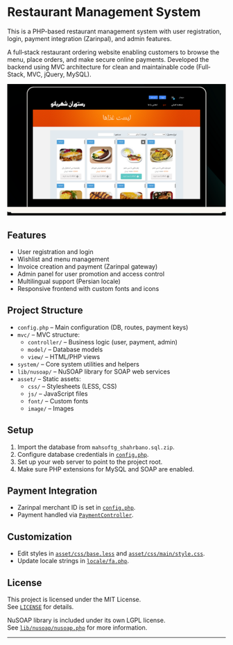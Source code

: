 # Restaurant Management System

This is a PHP-based restaurant management system with user registration, login, payment integration (Zarinpal), and admin features.

A full‐stack restaurant ordering website enabling customers to browse the menu, place orders, and make secure online payments. Developed the backend using MVC architecture for clean and maintainable code (Full‐Stack, MVC, jQuery, MySQL).

![App Screenshots](/image/screenshot.png)

## Features

- User registration and login
- Wishlist and menu management
- Invoice creation and payment (Zarinpal gateway)
- Admin panel for user promotion and access control
- Multilingual support (Persian locale)
- Responsive frontend with custom fonts and icons

## Project Structure

- `config.php` – Main configuration (DB, routes, payment keys)
- `mvc/` – MVC structure:
  - `controller/` – Business logic (user, payment, admin)
  - `model/` – Database models
  - `view/` – HTML/PHP views
- `system/` – Core system utilities and helpers
- `lib/nusoap/` – NuSOAP library for SOAP web services
- `asset/` – Static assets:
  - `css/` – Stylesheets (LESS, CSS)
  - `js/` – JavaScript files
  - `font/` – Custom fonts
  - `image/` – Images

## Setup

1. Import the database from `mahsoftg_shahrbano.sql.zip`.
2. Configure database credentials in [`config.php`](config.php).
3. Set up your web server to point to the project root.
4. Make sure PHP extensions for MySQL and SOAP are enabled.

## Payment Integration

- Zarinpal merchant ID is set in [`config.php`](config.php).
- Payment handled via [`PaymentController`](mvc/controller/payment.php).

## Customization

- Edit styles in [`asset/css/base.less`](asset/css/base.less) and [`asset/css/main/style.css`](asset/css/main/style.css).
- Update locale strings in [`locale/fa.php`](locale/fa.php).

## License

This project is licensed under the MIT License.  
See [`LICENSE`](LICENSE) for details.

NuSOAP library is included under its own LGPL license.  
See [`lib/nusoap/nusoap.php`](lib/nusoap/nusoap.php) for more information.

---
